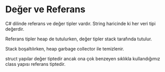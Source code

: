 # Değer ve Referans

C# dilinde referans ve değer tipler vardır. String haricinde ki her veri tipi değerdir.

Referans tipler heap de tutulurken, değer tipler stack tarafında tutulur.

Stack boşaltılırken, heap garbage collector ile temizlenir.

struct yapılar değer tiptedir ancak ona çok benzeyen sıklıkla kullandığımız class yapısı referans tiptedir.
